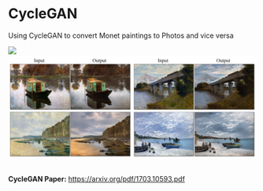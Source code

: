 # CycleGAN
Using CycleGAN to convert Monet paintings to Photos and vice versa

<img src="video.gif" width="410"/> <img src="image.png" width="1000"/><br>
<br>


**CycleGAN Paper:** https://arxiv.org/pdf/1703.10593.pdf
